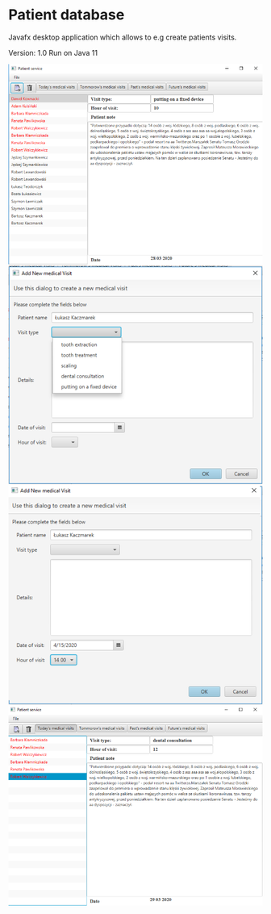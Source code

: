 # Patient database
 Javafx desktop application which allows to e.g create patients visits.

Version: 1.0
Run on Java 11

![](https://raw.githubusercontent.com/JacekKaczmarek10/Patient-database/master/ss1.png)
![](https://raw.githubusercontent.com/JacekKaczmarek10/Patient-database/master/ss2.png)
![](https://raw.githubusercontent.com/JacekKaczmarek10/Patient-database/master/ss3.png)
![](https://raw.githubusercontent.com/JacekKaczmarek10/Patient-database/master/ss4.png)
